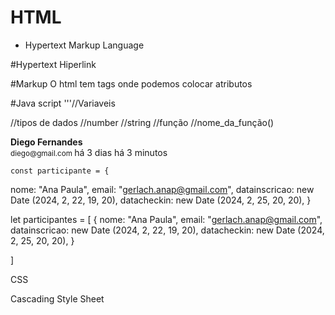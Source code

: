 # HTML
- Hypertext Markup Language

#Hypertext
Hiperlink 

#Markup
O html tem tags
onde podemos colocar atributos

#Java script
'''//Variaveis

//tipos de dados
  //number
  //string
//função 
  //nome_da_função()

  <tr>
      <td>
        <strong>
          Diego Fernandes
        </strong>
        <br>
        <small>
          diego@gmail.com
        </small>
        </td>
      <td>há 3 dias</td>
      <td>há 3 minutos</td>
    </tr>

    const participante = {
  nome: "Ana Paula",
  email: "gerlach.anap@gmail.com",
  datainscricao: new Date (2024, 2, 22, 19, 20),
  datacheckin: new Date (2024, 2, 25, 20, 20),
}

let participantes = [
  {
  nome: "Ana Paula",
  email: "gerlach.anap@gmail.com",
  datainscricao: new Date (2024, 2, 22, 19, 20),
  datacheckin: new Date (2024, 2, 25, 20, 20),
  }

]

CSS

Cascading Style Sheet 